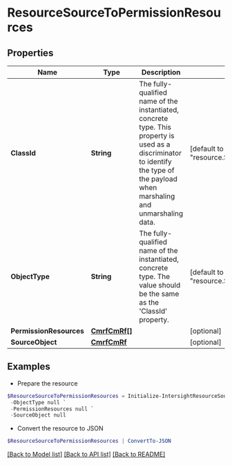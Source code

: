 # ResourceSourceToPermissionResources
## Properties

Name | Type | Description | Notes
------------ | ------------- | ------------- | -------------
**ClassId** | **String** | The fully-qualified name of the instantiated, concrete type. This property is used as a discriminator to identify the type of the payload when marshaling and unmarshaling data. | [default to "resource.SourceToPermissionResources"]
**ObjectType** | **String** | The fully-qualified name of the instantiated, concrete type. The value should be the same as the &#39;ClassId&#39; property. | [default to "resource.SourceToPermissionResources"]
**PermissionResources** | [**CmrfCmRf[]**](CmrfCmRf.md) |  | [optional] 
**SourceObject** | [**CmrfCmRf**](CmrfCmRf.md) |  | [optional] 

## Examples

- Prepare the resource
```powershell
$ResourceSourceToPermissionResources = Initialize-IntersightResourceSourceToPermissionResources  -ClassId null `
 -ObjectType null `
 -PermissionResources null `
 -SourceObject null
```

- Convert the resource to JSON
```powershell
$ResourceSourceToPermissionResources | ConvertTo-JSON
```

[[Back to Model list]](../README.md#documentation-for-models) [[Back to API list]](../README.md#documentation-for-api-endpoints) [[Back to README]](../README.md)

